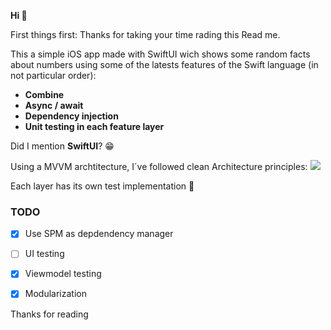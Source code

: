 **Hi 👋**

First things first: Thanks for taking your time rading this Read me.

This a simple iOS app made with SwiftUI wich shows some random facts about numbers using some of the latests features of the Swift language (in not particular order):

* **Combine**
* **Async / await**
* **Dependency injection**
* **Unit testing in each feature layer**

Did I mention **SwiftUI**? 😁

Using a MVVM archtitecture, I´ve followed clean Architecture principles:
![](https://miro.medium.com/max/1400/1*S-F40uCJHy7ZL2hUU3VG7w.webp)

Each layer has its own test implementation 🤟

### TODO
- [x] Use SPM as depdendency manager
- [ ] UI testing
- [x] Viewmodel testing
- [x] Modularization



Thanks for reading
